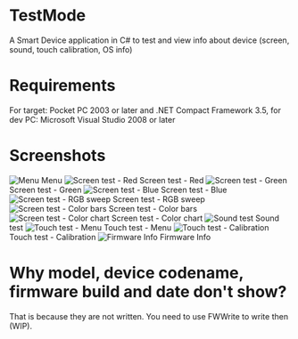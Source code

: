 # TestMode
A Smart Device application in C# to test and view info about device (screen, sound, touch calibration, OS info)
# Requirements
For target: Pocket PC 2003 or later and .NET Compact Framework 3.5, for dev PC: Microsoft Visual Studio 2008 or later

# Screenshots

![Menu](https://github.com/Raulonthetest/TestMode/blob/master/testapp-menu.PNG)
Menu
![Screen test - Red](https://github.com/Raulonthetest/TestMode/blob/master/testapp-r.PNG)
Screen test - Red
![Screen test - Green](https://github.com/Raulonthetest/TestMode/blob/master/testapp-g.PNG)
Screen test - Green
![Screen test - Blue](https://github.com/Raulonthetest/TestMode/blob/master/testapp-b.PNG)
Screen test - Blue
![Screen test - RGB sweep](https://github.com/Raulonthetest/TestMode/blob/master/testapp-rgbsweep.PNG)
Screen test - RGB sweep
![Screen test - Color bars](https://github.com/Raulonthetest/TestMode/blob/master/testapp-testbar.PNG)
Screen test - Color bars
![Screen test - Color chart](https://github.com/Raulonthetest/TestMode/blob/master/testapp-colchart.PNG)
Screen test - Color chart
![Sound test](https://github.com/Raulonthetest/TestMode/blob/master/testapp-snd.PNG)
Sound test
![Touch test - Menu](https://github.com/Raulonthetest/TestMode/blob/master/testapp-snd.PNG)
Touch test - Menu
![Touch test - Calibration](https://github.com/Raulonthetest/TestMode/blob/master/testapp-calib.PNG)
Touch test - Calibration
![Firmware Info](https://github.com/Raulonthetest/TestMode/blob/master/testapp-vers.PNG)
Firmware Info

# Why model, device codename, firmware build and date don't show?
That is because they are not written. You need to use FWWrite to write then (WIP).
